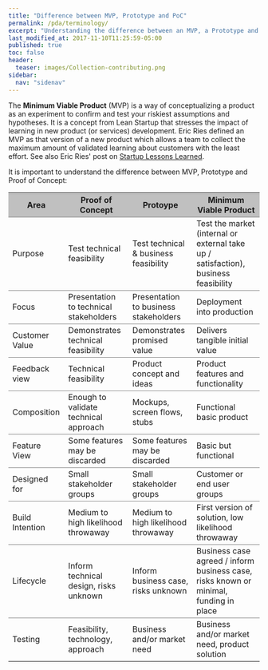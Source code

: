 ```yaml
---
title: "Difference between MVP, Prototype and PoC"
permalink: /pda/terminology/
excerpt: "Understanding the difference between an MVP, a Prototype and a Proof of Concept"
last_modified_at: 2017-11-10T11:25:59-05:00
published: true
toc: false
header:
  teaser: images/Collection-contributing.png
sidebar:
  nav: "sidenav"
---
```


The **Minimum Viable Product** (MVP) is a way of conceptualizing a product as an experiment to confirm and test your riskiest assumptions and hypotheses. It is a concept from Lean Startup that stresses the impact of learning in new product (or services) development. Eric Ries defined an MVP as that version of a new product which allows a team to collect the maximum amount of validated learning about customers with the least effort. See also Eric Ries' post on [Startup Lessons Learned](http://www.startuplessonslearned.com/2009/08/minimum-viable-product-guide.html).

It is important to understand the difference between MVP, Prototype and Proof of Concept:

<table style="table-layout:fixed; width:100%">
  <tr>
    <th style="border:none; background-color:silver; text-align:center"> Area </th>
    <th colspan="2" style="border:none; background-color:silver; text-align:center"> Proof of Concept </th>
    <th colspan="2" style="border:none; background-color:silver; text-align:center"> Protoype </th>
    <th colspan="2" style="border:none; background-color:silver; text-align:center"> Minimum Viable Product </th>
  </tr>
  <tr>
    <td style="border-top:1px solid gray">
      Purpose
    </td>
    <td colspan="2" style="border-top:1px solid gray">
      Test technical feasibility
    </td>
    <td colspan="2" style="border-top:1px solid gray">
      Test technical & business feasibility
    </td>
    <td colspan="2" style="border-top:1px solid gray">
      Test the market (internal or external take up / satisfaction), business feasibility
    </td>
  </tr>
  <tr>
    <td style="border-top:1px solid gray">
      Focus
    </td>
    <td colspan="2" style="border-top:1px solid gray">
      Presentation to technical stakeholders
    </td>
    <td colspan="2" style="border-top:1px solid gray">
      Presentation to business stakeholders
    </td>
    <td colspan="2" style="border-top:1px solid gray">
      Deployment into production
    </td>
  </tr>
  <tr>
    <td style="border-top:1px solid gray">
      Customer Value
    </td>
    <td colspan="2" style="border-top:1px solid gray">
      Demonstrates technical feasibility
    </td>
    <td colspan="2" style="border-top:1px solid gray">
      Demonstrates promised value
    </td>
    <td colspan="2" style="border-top:1px solid gray">
      Delivers tangible initial value
    </td>
  </tr>
  <tr>
    <td style="border-top:1px solid gray">
      Feedback view
    </td>
    <td colspan="2" style="border-top:1px solid gray">
      Technical feasibility
    </td>
    <td colspan="2" style="border-top:1px solid gray">
      Product concept and ideas
    </td>
    <td colspan="2" style="border-top:1px solid gray">
      Product features and functionality
    </td>
  </tr>
  <tr>
    <td style="border-top:1px solid gray">
      Composition
    </td>
    <td colspan="2" style="border-top:1px solid gray">
      Enough to validate technical approach
    </td>
    <td colspan="2" style="border-top:1px solid gray">
      Mockups, screen flows, stubs
    </td>
    <td colspan="2" style="border-top:1px solid gray">
      Functional basic product
    </td>
  </tr>
  <tr>
    <td style="border-top:1px solid gray">
      Feature View
    </td>
    <td colspan="2" style="border-top:1px solid gray">
      Some features may be discarded
    </td>
    <td colspan="2" style="border-top:1px solid gray">
      Some features may be discarded
    </td>
    <td colspan="2" style="border-top:1px solid gray">
      Basic but functional
    </td>
  </tr>
  <tr>
    <td style="border-top:1px solid gray">
      Designed for
    </td>
    <td colspan="2" style="border-top:1px solid gray">
      Small stakeholder groups
    </td>
    <td colspan="2" style="border-top:1px solid gray">
      Small stakeholder groups
    </td>
    <td colspan="2" style="border-top:1px solid gray">
      Customer or end user groups
    </td>
  </tr>
  <tr>
    <td style="border-top:1px solid gray">
      Build Intention
    </td>
    <td colspan="2" style="border-top:1px solid gray">
      Medium to high likelihood throwaway
    </td>
    <td colspan="2" style="border-top:1px solid gray">
      Medium to high likelihood throwaway
    </td>
    <td colspan="2" style="border-top:1px solid gray">
      First version of solution, low likelihood throwaway
    </td>
  </tr>
  <tr>
    <td style="border-top:1px solid gray">
      Lifecycle
    </td>
    <td colspan="2" style="border-top:1px solid gray">
      Inform technical design, risks unknown
    </td>
    <td colspan="2" style="border-top:1px solid gray">
      Inform business case, risks unknown
    </td>
    <td colspan="2" style="border-top:1px solid gray">
      Business case agreed / inform business case, risks known or minimal, funding in place
    </td>
  </tr>
  <tr>
    <td style="border-top:1px solid gray">
      Testing
    </td>
    <td colspan="2" style="border-top:1px solid gray">
      Feasibility, technology, approach
    </td>
    <td colspan="2" style="border-top:1px solid gray">
      Business and/or market need
    </td>
    <td colspan="2" style="border-top:1px solid gray">
      Business and/or market need, product solution
    </td>
  </tr>
</table>
